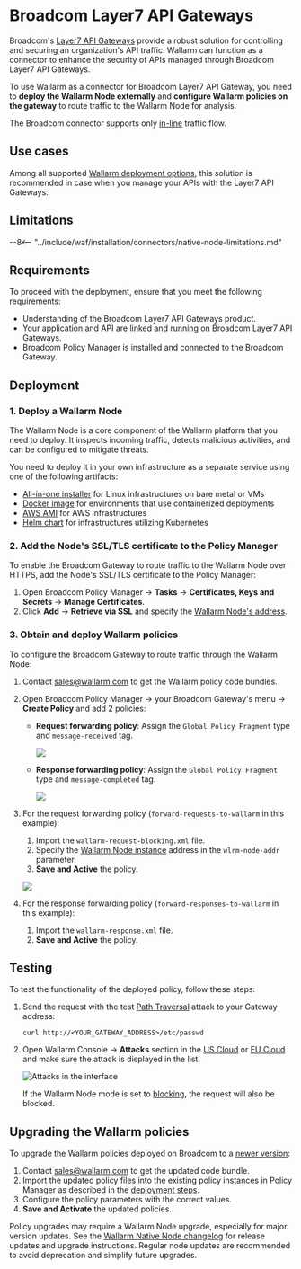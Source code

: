 [ptrav-attack-docs]:                ../../attacks-vulns-list.md#path-traversal
[attacks-in-ui-image]:              ../../images/admin-guides/test-attacks-quickstart.png
[helm-chart-native-node]:           ../native-node/helm-chart.md
[custom-blocking-page]:             ../../admin-en/configuration-guides/configure-block-page-and-code.md
[rate-limiting]:                    ../../user-guides/rules/rate-limiting.md
[multi-tenancy]:                    ../multi-tenant/overview.md

# Broadcom Layer7 API Gateways

Broadcom's [Layer7 API Gateways](https://www.broadcom.com/products/software/api-management/layer7-api-gateways) provide a robust solution for controlling and securing an organization's API traffic. Wallarm can function as a connector to enhance the security of APIs managed through Broadcom Layer7 API Gateways.

To use Wallarm as a connector for Broadcom Layer7 API Gateway, you need to **deploy the Wallarm Node externally** and **configure Wallarm policies on the gateway** to route traffic to the Wallarm Node for analysis.

The Broadcom connector supports only [in-line](../inline/overview.md) traffic flow.

<!-- The Wallarm policy for Layer7 API Gateways supports the [out-of-band](../oob/overview.md) mode. Diagram below shows the traffic flow for APIs on the Layer7 API Gateways with Wallarm policy applied.

![Layer7 API Gateways with Wallarm image](../../images/waf-installation/gateways/layer7/traffic-flow-oob.png) -->

## Use cases

Among all supported [Wallarm deployment options](../supported-deployment-options.md), this solution is recommended in case when you manage your APIs with the Layer7 API Gateways.

## Limitations

--8<-- "../include/waf/installation/connectors/native-node-limitations.md"

## Requirements

To proceed with the deployment, ensure that you meet the following requirements:

* Understanding of the Broadcom Layer7 API Gateways product.
* Your application and API are linked and running on Broadcom Layer7 API Gateways.
* Broadcom Policy Manager is installed and connected to the Broadcom Gateway.

## Deployment

### 1. Deploy a Wallarm Node

The Wallarm Node is a core component of the Wallarm platform that you need to deploy. It inspects incoming traffic, detects malicious activities, and can be configured to mitigate threats.

You need to deploy it in your own infrastructure as a separate service using one of the following artifacts:

* [All-in-one installer](../native-node/all-in-one.md) for Linux infrastructures on bare metal or VMs
* [Docker image](../native-node/docker-image.md) for environments that use containerized deployments
* [AWS AMI](../native-node/aws-ami.md) for AWS infrastructures
* [Helm chart](../native-node/helm-chart.md) for infrastructures utilizing Kubernetes

### 2. Add the Node's SSL/TLS certificate to the Policy Manager

To enable the Broadcom Gateway to route traffic to the Wallarm Node over HTTPS, add the Node's SSL/TLS certificate to the Policy Manager:

1. Open Broadcom Policy Manager → **Tasks** → **Certificates, Keys and Secrets** → **Manage Certificates**.
1. Click **Add** → **Retrieve via SSL** and specify the [Wallarm Node's address](#1-deploy-a-wallarm-node).

### 3. Obtain and deploy Wallarm policies

To configure the Broadcom Gateway to route traffic through the Wallarm Node:

1. Contact sales@wallarm.com to get the Wallarm policy code bundles.
1. Open Broadcom Policy Manager → your Broadcom Gateway's menu → **Create Policy** and add 2 policies:

    * **Request forwarding policy**: Assign the `Global Policy Fragment` type and `message-received` tag.

        ![](../../images/waf-installation/gateways/layer7/request-policy.png)
    
    * **Response forwarding policy**: Assign the `Global Policy Fragment` type and `message-completed` tag.
    
        ![](../../images/waf-installation/gateways/layer7/response-policy.png)
1. <a name="import-new-broadcom-policies"></a>For the request forwarding policy (`forward-requests-to-wallarm` in this example):

    1. Import the `wallarm-request-blocking.xml` file.
    1. Specify the [Wallarm Node instance](#1-deploy-a-wallarm-node) address in the `wlrm-node-addr` parameter.
    1. **Save and Active** the policy.

    ![](../../images/waf-installation/gateways/layer7/request-policy-assertion.png)
1. For the response forwarding policy (`forward-responses-to-wallarm` in this example):

    1. Import the `wallarm-response.xml` file.
    1. **Save and Active** the policy.

## Testing

To test the functionality of the deployed policy, follow these steps:

1. Send the request with the test [Path Traversal][ptrav-attack-docs] attack to your Gateway address:

    ```
    curl http://<YOUR_GATEWAY_ADDRESS>/etc/passwd
    ```
1. Open Wallarm Console → **Attacks** section in the [US Cloud](https://us1.my.wallarm.com/attacks) or [EU Cloud](https://my.wallarm.com/attacks) and make sure the attack is displayed in the list.
    
    ![Attacks in the interface][attacks-in-ui-image]

    If the Wallarm Node mode is set to [blocking](../../admin-en/configure-wallarm-mode.md), the request will also be blocked.

## Upgrading the Wallarm policies

To upgrade the Wallarm policies deployed on Broadcom to a [newer version](code-bundle-inventory.md#broadcom-layer7-api-gateway):

1. Contact sales@wallarm.com to get the updated code bundle.
1. Import the updated policy files into the existing policy instances in Policy Manager as described in the [deployment steps](#import-new-broadcom-policies).
1. Configure the policy parameters with the correct values.
1. **Save and Activate** the updated policies.

Policy upgrades may require a Wallarm Node upgrade, especially for major version updates. See the [Wallarm Native Node changelog](../../updating-migrating/native-node/node-artifact-versions.md) for release updates and upgrade instructions. Regular node updates are recommended to avoid deprecation and simplify future upgrades.

